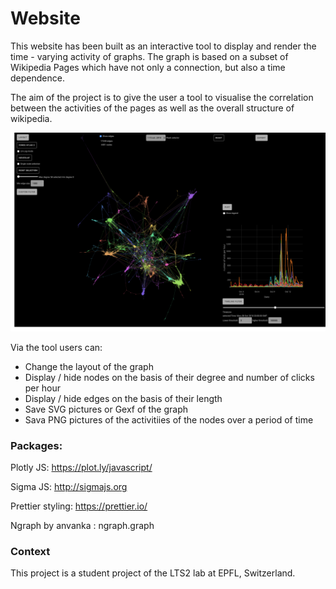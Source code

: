 # Website
This website has been built as an interactive tool to display and render the time - varying activity of graphs.
The graph is based on a subset of Wikipedia Pages which have not only a connection, but also a time dependence.

The aim of the project is to give the user a tool to visualise the correlation between the activities of the pages as well as the overall structure of wikipedia.

![Screenshot](Tool.png)

Via the tool users can:
- Change the layout of the graph
- Display / hide nodes on the basis of their degree and number of clicks per hour
- Display / hide edges on the basis of their length
- Save SVG pictures or Gexf of the graph
- Sava PNG pictures of the activitiies of the nodes over a period of time

### Packages:

Plotly JS:
https://plot.ly/javascript/

Sigma JS:
http://sigmajs.org

Prettier styling:
https://prettier.io/

Ngraph by anvanka :
ngraph.graph

### Context
This project is a student project of the LTS2 lab at EPFL, Switzerland.
